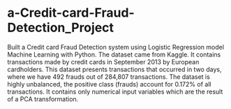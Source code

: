 # a-Credit-card-Fraud-Detection_Project
Built a Credit card Fraud Detection system using Logistic Regression model  Machine Learning with Python.
The dataset came from Kaggle. It contains transactions made by credit cards in September 2013 by European cardholders.
This dataset presents transactions that occurred in two days, where we have 492 frauds out of 284,807 transactions. The dataset is highly unbalanced, the positive class (frauds) account for 0.172% of all transactions.
It contains only numerical input variables which are the result of a PCA transformation.
